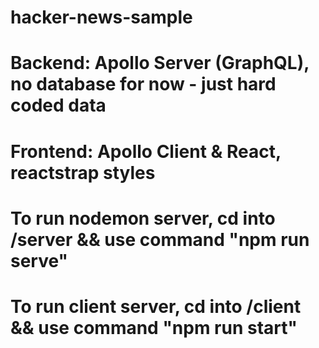 # hacker-news-sample
# Backend: Apollo Server (GraphQL), no database for now - just hard coded data
# Frontend: Apollo Client & React, reactstrap styles

# To run nodemon server, cd into /server && use command "npm run serve" 

# To run client server, cd into /client && use command "npm run start"
